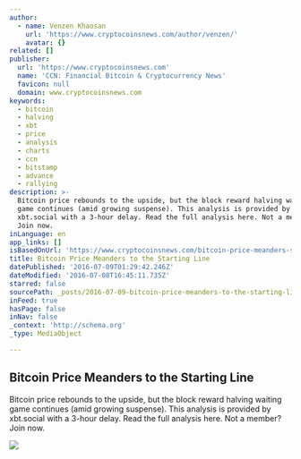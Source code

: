 ```yaml
---
author:
  - name: Venzen Khaosan
    url: 'https://www.cryptocoinsnews.com/author/venzen/'
    avatar: {}
related: []
publisher:
  url: 'https://www.cryptocoinsnews.com'
  name: 'CCN: Financial Bitcoin & Cryptocurrency News'
  favicon: null
  domain: www.cryptocoinsnews.com
keywords:
  - bitcoin
  - halving
  - xbt
  - price
  - analysis
  - charts
  - ccn
  - bitstamp
  - advance
  - rallying
description: >-
  Bitcoin price rebounds to the upside, but the block reward halving waiting
  game continues (amid growing suspense). This analysis is provided by
  xbt.social with a 3-hour delay. Read the full analysis here. Not a member?
  Join now.
inLanguage: en
app_links: []
isBasedOnUrl: 'https://www.cryptocoinsnews.com/bitcoin-price-meanders-starting-line/'
title: Bitcoin Price Meanders to the Starting Line
datePublished: '2016-07-09T01:29:42.246Z'
dateModified: '2016-07-08T16:45:11.735Z'
starred: false
sourcePath: _posts/2016-07-09-bitcoin-price-meanders-to-the-starting-line.md
inFeed: true
hasPage: false
inNav: false
_context: 'http://schema.org'
_type: MediaObject

---
```

<article style=""><h1>Bitcoin Price Meanders to the Starting Line</h1><p>Bitcoin price rebounds to the upside, but the block reward halving waiting game continues (amid growing suspense). This analysis is provided by xbt.social with a 3-hour delay. Read the full analysis here. Not a member? Join now.</p><img src="https://www.cryptocoinsnews.com/wp-content/uploads/2016/07/Selection_20160708_003.png" /></article>